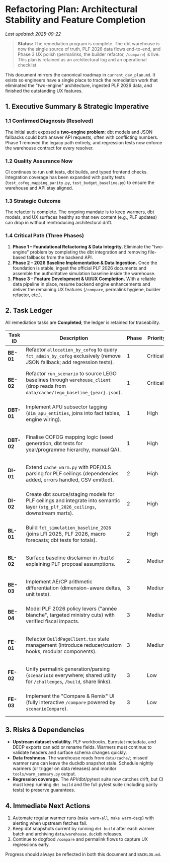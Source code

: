 # Refactoring Plan: Architectural Stability and Feature Completion

_Last updated: 2025-09-22_

> **Status:** The remediation program is complete. The dbt warehouse is now the single source of truth, PLF 2026 data flows end-to-end, and Phase 3 UX polish (permalinks, the builder refactor, `/compare`) is live. This plan is retained as an architectural log and an operational checklist.

This document mirrors the canonical roadmap in `current_dev_plan.md`. It exists so engineers have a single place to track the remediation work that eliminated the "two-engine" architecture, ingested PLF 2026 data, and finished the outstanding UX features.

## 1. Executive Summary & Strategic Imperative

### 1.1 Confirmed Diagnosis (Resolved)

The initial audit exposed a **two-engine problem**: dbt models and JSON fallbacks could both answer API requests, often with conflicting numbers. Phase 1 removed the legacy path entirely, and regression tests now enforce the warehouse contract for every resolver.

### 1.2 Quality Assurance Now

CI continues to run unit tests, dbt builds, and typed frontend checks. Integration coverage has been expanded with parity tests (`test_cofog_mapping_parity.py`, `test_budget_baseline.py`) to ensure the warehouse and API stay aligned.

### 1.3 Strategic Outcome

The refactor is complete. The ongoing mandate is to keep warmers, dbt models, and UX surfaces healthy so that new content (e.g., PLF updates) can drop in without reintroducing architectural drift.

### 1.4 Critical Path (Three Phases)

1. **Phase 1 – Foundational Refactoring & Data Integrity.** Eliminate the "two-engine" problem by completing the dbt integration and removing file-based fallbacks from the backend API.
2. **Phase 2 – 2026 Baseline Implementation & Data Ingestion.** Once the foundation is stable, ingest the official PLF 2026 documents and assemble the authoritative simulation baseline inside the warehouse.
3. **Phase 3 – Feature Development & UI/UX Completion.** With a reliable data pipeline in place, resume backend engine enhancements and deliver the remaining UX features (`/compare`, permalink hygiene, builder refactor, etc.).

## 2. Task Ledger

All remediation tasks are **Completed**; the ledger is retained for traceability.

| Task ID | Description | Phase | Priority | Key Files & Components | Acceptance Criteria |
| --- | --- | --- | --- | --- | --- |
| **BE-01** | Refactor `allocation_by_cofog` to query `fct_admin_by_cofog` exclusively (remove JSON fallback; add regression tests). | 1 | Critical | `services/api/data_loader.py`, `fct_admin_by_cofog` | Resolver only talks to warehouse; unit tests ensure parity. | Completed |
| **BE-02** | Refactor `run_scenario` to source LEGO baselines through `warehouse_client` (drop reads from `data/cache/lego_baseline_{year}.json`). | 1 | Critical | `services/api/data_loader.py`, `fct_lego_baseline` | JSON file reads removed; scenario baseline comes from warehouse; tests updated. | Completed |
| **DBT-01** | Implement APU subsector tagging (`dim_apu_entities`, joins into fact tables, engine wiring). | 1 | High | `warehouse/models/`, new dimension rules | Mission/procurement rows tagged with APUC/APUL/ASSO; dbt tests cover new fields. | Completed |
| **DBT-02** | Finalise COFOG mapping logic (seed generation, dbt tests for year/programme hierarchy, manual QA). | 1 | High | `tools/build_seeds.py`, `dim_cofog_mapping`, `fct_admin_by_cofog` | Seed reflects mission/programme/year hierarchy; dbt tests guard edge cases; manual parity verified. | Completed |
| **DI-01** | Extend `cache_warm.py` with PDF/XLS parsing for PLF ceilings (dependencies added, errors handled, CSV emitted). | 2 | High | `services/api/cache_warm.py`, new deps (`pdfplumber`, `openpyxl`, optionally `pandas`) | Warmer downloads & normalises PLF 2026 mission ceilings; outputs CSV + `.meta.json`. | Completed |
| **DI-02** | Create dbt source/staging models for PLF ceilings and integrate into semantic layer (`stg_plf_2026_ceilings`, downstream marts). | 2 | High | `warehouse/models/staging/`, new source config | dbt ingest succeeds; downstream marts can reference PLF ceilings; `dbt build/test` stays green. | Completed |
| **BL-01** | Build `fct_simulation_baseline_2026` (joins LFI 2025, PLF 2026, macro forecasts; dbt tests for totals). | 2 | High | `warehouse/models/marts/fct_simulation_baseline_2026.sql` (new) | Baseline mart combines inputs and passes dbt tests for totals/consistency. | Completed |
| **BL-02** | Surface baseline disclaimer in `/build` explaining PLF proposal assumptions. | 2 | Medium | `frontend/app/build/BuildPageClient.tsx` | Prominent UI disclaimer clarifies baseline is a proposal that may change. | Completed |
| **BE-03** | Implement AE/CP arithmetic differentiation (dimension-aware deltas, unit tests). | 3 | Medium | `services/api/data_loader.py`, tests | Scenario actions respect `dimension` flag, maintaining separate AE and CP ledgers. | Completed |
| **BE-04** | Model PLF 2026 policy levers ("année blanche", targeted ministry cuts) with verified fiscal impacts. | 3 | Medium | `services/api/policy_catalog.py`, `services/api/data_loader.py`, tests | Levers defined, applied correctly in `run_scenario`, unit tests cover impacts. | Completed |
| **FE-01** | Refactor `BuildPageClient.tsx` state management (introduce reducer/custom hooks, modular components). | 3 | Medium | `frontend/app/build/BuildPageClient.tsx` | Component decomposed; state handled via reducer/custom hooks; behaviour unchanged. | Completed |
| **FE-02** | Unify permalink generation/parsing (`scenarioId` everywhere; shared utility for `/challenges`, `/build`, share links). | 3 | Low | `frontend/lib/`, `frontend/app/challenges/page.tsx`, `frontend/app/build/BuildPageClient.tsx` | Single query parameter format; shared helpers; manual QA on permalinks. | Completed |
| **FE-03** | Implement the "Compare & Remix" UI (fully interactive `/compare` powered by `scenarioCompare`). | 3 | Low | `frontend/app/compare/ComparePageClient.tsx`, GraphQL schema | `/compare` loads two scenario IDs, renders comparison using `scenarioCompare`. | Completed |

## 3. Risks & Dependencies

- **Upstream dataset volatility.** PLF workbooks, Eurostat metadata, and DECP exports can add or rename fields. Warmers must continue to validate headers and surface schema changes quickly.
- **Data freshness.** The warehouse reads from `data/cache/`; missed warmer runs can leave the duckdb snapshot stale. Schedule nightly warmers (or trigger on data releases) and monitor `tools/warm_summary.py` output.
- **Regression coverage.** The API/dbt/pytest suite now catches drift, but CI must keep running `dbt build` and the full pytest suite (including parity tests) to preserve guarantees.

## 4. Immediate Next Actions

1. Automate regular warmer runs (`make warm-all`, `make warm-decp`) with alerting when upstream fetches fail.
2. Keep dbt snapshots current by running `dbt build` after each warmer batch and archiving `data/warehouse.duckdb` releases.
3. Continue to dogfood `/compare` and permalink flows to capture UX regressions early.

Progress should always be reflected in both this document and `BACKLOG.md`.
